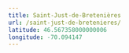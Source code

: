 ```yaml
---
title: Saint-Just-de-Bretenières
url: /saint-just-de-bretenieres/
latitude: 46.567358000000006
longitude: -70.094147
---
```

